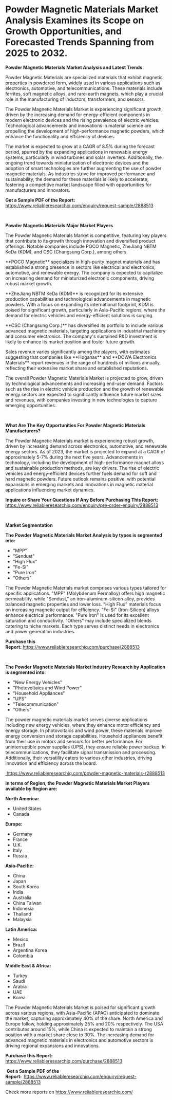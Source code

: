 <p><h1>Powder Magnetic Materials Market Analysis Examines its Scope on Growth Opportunities, and Forecasted Trends Spanning from 2025 to 2032.</h1></p><p><strong>Powder Magnetic Materials Market Analysis and Latest Trends</strong></p>
<p><p>Powder Magnetic Materials are specialized materials that exhibit magnetic properties in powdered form, widely used in various applications such as electronics, automotive, and telecommunications. These materials include ferrites, soft magnetic alloys, and rare-earth magnets, which play a crucial role in the manufacturing of inductors, transformers, and sensors. </p><p>The Powder Magnetic Materials Market is experiencing significant growth, driven by the increasing demand for energy-efficient components in modern electronic devices and the rising prevalence of electric vehicles. Technological advancements and innovations in material science are propelling the development of high-performance magnetic powders, which enhance the functionality and efficiency of devices.</p><p>The market is expected to grow at a CAGR of 8.5% during the forecast period, spurred by the expanding applications in renewable energy systems, particularly in wind turbines and solar inverters. Additionally, the ongoing trend towards miniaturization of electronic devices and the adoption of smart technologies are further augmenting the use of powder magnetic materials. As industries strive for improved performance and sustainability, the demand for these materials is likely to accelerate, fostering a competitive market landscape filled with opportunities for manufacturers and innovators.</p></p>
<p><strong>Get a Sample PDF of the Report:&nbsp;</strong> <a href="https://www.reliableresearchiq.com/enquiry/request-sample/2888513?utm_campaign=2655&utm_medium=2&utm_source=Github&utm_content=ia&utm_term=14032025&utm_id=powder-magnetic-materials">https://www.reliableresearchiq.com/enquiry/request-sample/2888513</a></p>
<p>&nbsp;</p>
<p><strong>Powder Magnetic Materials Major Market Players</strong></p>
<p><p>The Powder Magnetic Materials Market is competitive, featuring key players that contribute to its growth through innovation and diversified product offerings. Notable companies include POCO Magnetic, ZheJiang NBTM KeDa (KDM), and CSC (Changsung Corp.), among others.</p><p>**POCO Magnetic** specializes in high-purity magnet materials and has established a strong presence in sectors like electrical and electronics, automotive, and renewable energy. The company is expected to capitalize on increasing demand for miniaturized electronic components, driving robust market growth.</p><p>**ZheJiang NBTM KeDa (KDM)** is recognized for its extensive production capabilities and technological advancements in magnetic powders. With a focus on expanding its international footprint, KDM is poised for significant growth, particularly in Asia-Pacific regions, where the demand for electric vehicles and energy-efficient solutions is surging.</p><p>**CSC (Changsung Corp.)** has diversified its portfolio to include various advanced magnetic materials, targeting applications in industrial machinery and consumer electronics. The company's sustained R&D investment is likely to enhance its market position and foster future growth.</p><p>Sales revenue varies significantly among the players, with estimates suggesting that companies like **Hoganas** and **DOWA Electronics Materials** report revenues in the range of hundreds of millions annually, reflecting their extensive market share and established reputations.</p><p>The overall Powder Magnetic Materials Market is projected to grow, driven by technological advancements and increasing end-user demand. Factors such as the rise in electric vehicle production and the growth of renewable energy sectors are expected to significantly influence future market sizes and revenues, with companies investing in new technologies to capture emerging opportunities.</p></p>
<p>&nbsp;</p>
<p><strong>What Are The Key Opportunities For Powder Magnetic Materials Manufacturers?</strong></p>
<p><p>The Powder Magnetic Materials market is experiencing robust growth, driven by increasing demand across electronics, automotive, and renewable energy sectors. As of 2023, the market is projected to expand at a CAGR of approximately 5-7% during the next five years. Advancements in technology, including the development of high-performance magnet alloys and sustainable production methods, are key drivers. The rise of electric vehicles and energy-efficient devices further fuels demand for soft and hard magnetic powders. Future outlook remains positive, with potential expansions in emerging markets and innovations in magnetic material applications influencing market dynamics.</p></p>
<p><strong>Inquire or Share Your Questions If Any Before Purchasing This Report:</strong> <a href="https://www.reliableresearchiq.com/enquiry/pre-order-enquiry/2888513?utm_campaign=2655&utm_medium=2&utm_source=Github&utm_content=ia&utm_term=14032025&utm_id=powder-magnetic-materials">https://www.reliableresearchiq.com/enquiry/pre-order-enquiry/2888513</a></p>
<p>&nbsp;</p>
<p><strong>Market Segmentation</strong></p>
<p><strong>The Powder Magnetic Materials Market Analysis by types is segmented into:</strong></p>
<p><ul><li>"MPP"</li><li>"Sendust"</li><li>"High Flux"</li><li>"Fe-Si"</li><li>"Pure Iron"</li><li>"Others"</li></ul></p>
<p><p>The Powder Magnetic Materials market comprises various types tailored for specific applications. "MPP" (Molybdenum Permalloy) offers high magnetic permeability, while "Sendust," an iron-aluminum-silicon alloy, provides balanced magnetic properties and lower loss. "High Flux" materials focus on increasing magnetic output for efficiency. "Fe-Si" (Iron-Silicon) alloys enhance electrical performance. "Pure Iron" is used for its excellent saturation and conductivity. "Others" may include specialized blends catering to niche markets. Each type serves distinct needs in electronics and power generation industries.</p></p>
<p><strong>Purchase this Report:&nbsp;</strong><a href="https://www.reliableresearchiq.com/purchase/2888513?utm_campaign=2655&utm_medium=2&utm_source=Github&utm_content=ia&utm_term=14032025&utm_id=powder-magnetic-materials">https://www.reliableresearchiq.com/purchase/2888513</a></p>
<p>&nbsp;</p>
<p><strong>The Powder Magnetic Materials Market Industry Research by Application is segmented into:</strong></p>
<p><ul><li>"New Energy Vehicles"</li><li>"Photovoltaics and Wind Power"</li><li>"Household Appliances"</li><li>"UPS"</li><li>"Telecommunication"</li><li>"Others"</li></ul></p>
<p><p>The powder magnetic materials market serves diverse applications including new energy vehicles, where they enhance motor efficiency and energy storage. In photovoltaics and wind power, these materials improve energy conversion and storage capabilities. Household appliances benefit from their use in motors and sensors for better performance. For uninterruptible power supplies (UPS), they ensure reliable power backup. In telecommunications, they facilitate signal transmission and processing. Additionally, their versatility caters to various other industries, driving innovation and efficiency across the board.</p></p>
<p><a href="https://www.reliableresearchiq.com/powder-magnetic-materials-r2888513?utm_campaign=2655&utm_medium=2&utm_source=Github&utm_content=ia&utm_term=14032025&utm_id=powder-magnetic-materials">&nbsp;https://www.reliableresearchiq.com/powder-magnetic-materials-r2888513</a></p>
<p><strong>In terms of Region, the Powder Magnetic Materials Market Players available by Region are:</strong></p>
<p>
    <p> <strong> North America: </strong>
        <ul>
            <li>United States</li>
            <li>Canada</li>
        </ul>
        </p> 
    <p> <strong> Europe: </strong>
        <ul>
            <li>Germany</li>
            <li>France</li>
            <li>U.K.</li>
            <li>Italy</li>
            <li>Russia</li>
        </ul>
        </p> 
    <p> <strong> Asia-Pacific: </strong>
        <ul>
            <li>China</li>
            <li>Japan</li>
            <li>South Korea</li>
            <li>India</li>
            <li>Australia</li>
            <li>China Taiwan</li>
            <li>Indonesia</li>
            <li>Thailand</li>
            <li>Malaysia</li>
        </ul>
        </p> 
    <p> <strong> Latin America: </strong>
        <ul>
            <li>Mexico</li>
            <li>Brazil</li>
            <li>Argentina Korea</li>
            <li>Colombia</li>
        </ul>
        </p> 
    <p> <strong> Middle East & Africa: </strong>
        <ul>
            <li>Turkey</li>
            <li>Saudi</li>
            <li>Arabia</li>
            <li>UAE</li>
            <li>Korea</li>
        </ul>
    </p>
    </p>
<p><p>The Powder Magnetic Materials Market is poised for significant growth across various regions, with Asia-Pacific (APAC) anticipated to dominate the market, capturing approximately 40% of the share. North America and Europe follow, holding approximately 25% and 20% respectively. The USA contributes around 15%, while China is expected to maintain a strong position with a market share close to 30%. The increasing demand for advanced magnetic materials in electronics and automotive sectors is driving regional expansions and innovations.</p></p>
<p><strong>Purchase this Report: </strong><a href="https://www.reliableresearchiq.com/purchase/2888513?utm_campaign=2655&utm_medium=2&utm_source=Github&utm_content=ia&utm_term=14032025&utm_id=powder-magnetic-materials">https://www.reliableresearchiq.com/purchase/2888513</a></p>
<p>&nbsp;<strong>Get a Sample PDF of the Report:&nbsp;&nbsp;</strong><a href="https://www.reliableresearchiq.com/enquiry/request-sample/2888513?utm_campaign=2655&utm_medium=2&utm_source=Github&utm_content=ia&utm_term=14032025&utm_id=powder-magnetic-materials">https://www.reliableresearchiq.com/enquiry/request-sample/2888513</a></p>
<p><strong></strong></p>
<p>Check more reports on <a href="https://www.reliableresearchiq.com/?utm_campaign=2655&utm_medium=2&utm_source=Github&utm_content=ia&utm_term=14032025&utm_id=powder-magnetic-materials">https://www.reliableresearchiq.com/</a></p>
